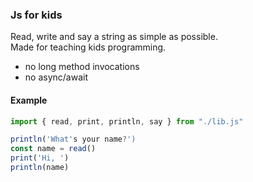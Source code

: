 ### Js for kids
Read, write and say a string as simple as possible.  
Made for teaching kids programming.  
- no long method invocations
- no async/await

#### Example
```javascript
import { read, print, println, say } from "./lib.js"

println('What's your name?')
const name = read()
print('Hi, ')
println(name)
```
